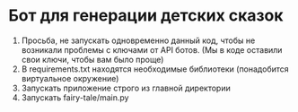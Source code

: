 # Бот для генерации детских сказок

1. Просьба, не запускать одновременно данный код, чтобы не возникали проблемы с ключами от API ботов. (Мы в коде оставили свои ключи, чтобы вам было проще)
2. В requirements.txt находятся необходимые библиотеки (понадобится виртуальное окружение)
3. Запускать приложение строго из главной директории
4. Запускать fairy-tale/main.py
